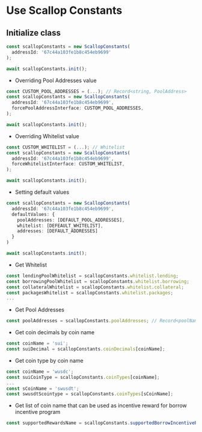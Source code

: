 # Use Scallop Constants

## Initialize class

```typescript
const scallopConstants = new ScallopConstants(
  addressId: '67c44a103fe1b8c454eb9699'
);

await scallopConstants.init();
```

- Overriding Pool Addresses value

```typescript
const CUSTOM_POOL_ADDRESSES = (...); // Record<string, PoolAddress>
const scallopConstants = new ScallopConstants(
  addressId: '67c44a103fe1b8c454eb9699',
  forcePoolAddressInterface: CUSTOM_POOL_ADDRESSES,
);

await scallopConstants.init();
```

- Overriding Whitelist value

```typescript
const CUSTOM_WHITELIST = (...); // Whitelist
const scallopConstants = new ScallopConstants(
  addressId: '67c44a103fe1b8c454eb9699',
  forceWhitelistInterface: CUSTOM_WHITELIST,
);

await scallopConstants.init();
```

- Setting default values

```typescript
const scallopConstants = new ScallopConstants(
  addressId: '67c44a103fe1b8c454eb9699',
  defaultValues: {
    poolAddresses: [DEFAULT_POOL_ADDRESSES],
    whitelist: [DEFEAULT_WHITELIST],
    addresses: [DEFAULT_ADDRESSES]
  }
)

await scallopConstants.init();
```

- Get Whitelist

```typescript
const lendingPoolWhitelist = scallopConstants.whitelist.lending;
const borrowingPoolWhitelist = scallopConstants.whitelist.borrowing;
const collateralWhitelist = scallopConstants.whitelist.collateral;
const packagesWhitelist = scallopConstants.whitelist.packages;
...
```

- Get Pool Addresses

```typescript
const poolAddresses = scallopConstants.poolAddresses; // Record<poolName, PoolAddress>
```

- Get coin decimals by coin name

```typescript
const coinName = 'sui';
const suiDecimal = scallopConstants.coinDecimals[coinName];
```

- Get coin type by coin name

```typescript
const coinName = 'wusdc';
const suiCoinType = scallopConstants.coinTypes[coinName];
...
const sCoinName = 'swusdt';
const swusdtScointype = scallopConstants.coinTypes[sCoinName];
```

- Get list of coin name that can be used as incentive reward for borrow incentive program

```typescript
const supportedRewardsName = scallopConstants.supportedBorrowIncentiveRewards(); // return Set<string>
```
